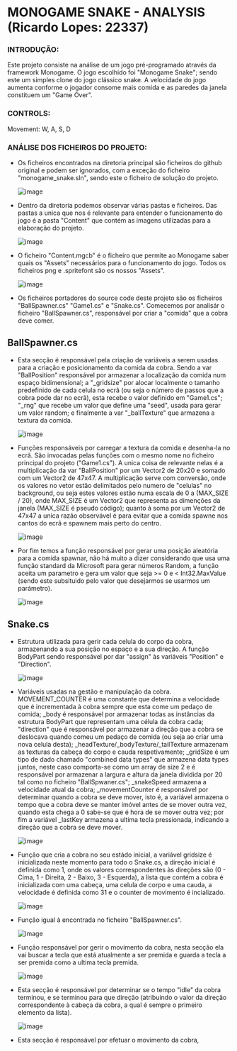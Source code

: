 # MONOGAME SNAKE - ANALYSIS (Ricardo Lopes: 22337)

### INTRODUÇÃO:
Este projeto consiste na análise de um jogo pré-programado através da framework Monogame. O jogo escolhido foi "Monogame Snake"; sendo este um simples clone do jogo clássico snake. A     velocidade do jogo aumenta conforme o jogador consome mais comida e as paredes da janela constituem um "Game Over".


### CONTROLS:
Movement: W, A, S, D


### ANÁLISE DOS FICHEIROS DO PROJETO:
- Os ficheiros encontrados na diretoria principal são ficheiros do github original e podem ser ignorados, com a exceção do ficheiro "monogame\_snake.sln", sendo este o ficheiro de solução do projeto.

  ![image](https://github.com/initializedentity/Monogame-Analysis/assets/167578514/bbeab16e-a819-45b7-a274-7139fb8b4c31)


- Dentro da diretoria podemos observar várias pastas e ficheiros. Das pastas a unica que nos é relevante para entender o funcionamento do jogo é a pasta "Content" que contém as imagens utilizadas para a elaboração do projeto.

  ![image](https://github.com/initializedentity/Monogame-Analysis/assets/167578514/a05b11ae-2c7c-4ccc-8c12-ec4019f919c1)


- O ficheiro "Content.mgcb" é o ficheiro que permite ao Monogame saber quais os "Assets" necessários para o funcionamento do jogo. Todos os ficheiros png e .spritefont são os nossos "Assets".

  ![image](https://github.com/initializedentity/Monogame-Analysis/assets/167578514/ddf84c86-56c7-4c4d-9e1c-61721e7f21f4)


- Os ficheiros portadores do source code deste projeto são os ficheiros "BallSpawner.cs" "Game1.cs" e "Snake.cs". Comecemos por analisár o ficheiro "BallSpawner.cs", responsável por criar a "comida" que a cobra deve comer.

## BallSpawner.cs
- Esta secção é responsável pela criação de variáveis a serem usadas para a criação e posicionamento da comida da cobra. Sendo a var "BallPosition" responsável por armazenar a localização da comida num espaço bidimensional; a "\_gridsize" por alocar localmente o tamanho predefinido de cada celula no ecrã (ou seja o número de passos que a cobra pode dar no ecrã), esta recebe o valor definido em "Game1.cs"; "\_rng" que recebe um valor que define uma "seed", usada para gerar um valor random; e finalmente a var "\_ballTexture" que armazena a textura da comida.

  ![image](https://github.com/initializedentity/Monogame-Analysis/assets/167578514/c819af63-5396-440c-852a-54d44b951262)


- Funções responsáveis por carregar a textura da comida e desenha-la no ecrã. São invocadas pelas funções com o mesmo nome no ficheiro principal do projeto ("Game1.cs"). A unica coisa de relevante nelas é a multiplicação da var "BallPosition" por um Vector2 de 20x20 e somado com um Vector2 de 47x47. A multiplicação serve com conversão, onde os valores no vetor estão delimitados pelo numero de "celulas" no background, ou seja estes valores estão numa escala de 0 a (MAX\_SIZE / 20), onde MAX\_SIZE é um Vector2 que representa as dimenções da janela (MAX\_SIZE é pseudo código); quanto á soma por um Vector2 de 47x47 a unica razão observável é para evitar que a comida spawne nos cantos do ecrã e spawnem mais perto do centro.

  ![image](https://github.com/initializedentity/Monogame-Analysis/assets/167578514/cb88190d-527b-43ea-965c-3e4ef996de88)


- Por fim temos a função responsável por gerar uma posição aleatória para a comida spawnar, não há muito a dizer considerando que usa uma função standard da Microsoft para gerar números Random, a função aceita um parametro e         gera um valor que seja >= 0 e < Int32.MaxValue (sendo este subsituido pelo valor que desejarmos se usarmos um parámetro).

  ![image](https://github.com/initializedentity/Monogame-Analysis/assets/167578514/2e4a5c3f-8637-46d7-93f7-8cba45424faf)


## Snake.cs
- Estrutura utilizada para gerir cada celula do corpo da cobra, armazenando a sua posição no espaço e a sua direção. A função BodyPart sendo responsável por dar "assign" às variáveis "Position" e "Direction".

  ![image](https://github.com/initializedentity/Monogame-Analysis/assets/167578514/3ec5ebca-3581-4f04-b34f-65c7f64eb896)


- Variáveis usadas na gestão e manipulação da cobra. MOVEMENT\_COUNTER é uma constante que determina a velocidade que é incrementada à cobra sempre que esta come um pedaço de comida; \_body é responsável por armazenar todas as instâncias da estrutura BodyPart que representam uma célula da cobra cada; "direction" que é responsável por armazenar a direção que a cobra se deslocava quando comeu um pedaço de comida (ou seja ao criar uma nova celula desta); \_headTexture/\_bodyTexture/\_tailTexture armazenam as texturas da cabeça do corpo e cauda respetivamente; \_gridSize é um tipo de dado chamado "combined data types" que armazena data types juntos, neste caso comporta-se como um array de size 2 e é responsável por armazenar a largura e altura da janela dividida por 20 tal como no ficheiro "BallSpwaner.cs"; \_snakeSpeed armazena a velocidade atual da cobra; \_movementCounter é responsável por determinar quando a cobra se deve mover, isto é, a variável armazena o tempo que a cobra deve se manter imóvel antes de se mover outra vez, quando esta chega a 0 sabe-se que é hora de se mover outra vez; por fim a variável \_lastKey armazena a ultima tecla pressionada, indicando a direção que a cobra se deve mover.

  ![image](https://github.com/initializedentity/Monogame-Analysis/assets/167578514/42916a4b-0b55-46d4-a2ca-982e5812f697)


- Função que cria a cobra no seu estádo inicial, a variável gridsize é inicializada neste momento para todo o Snake.cs, a direção inicial é definida como 1, onde os valores correspondentes às direções são (0 - Cima, 1 - Direita, 2 - Baixo, 3 - Esquerda), a lista que contém a cobra é inicializada com uma cabeça, uma celula de corpo e uma cauda, a velocidade é definida como 31 e o counter de movimento é incializado.

  ![image](https://github.com/initializedentity/Monogame-Analysis/assets/167578514/57c2f183-a657-49be-ac15-18098d072603)


- Função igual à encontrada no ficheiro "BallSpawner.cs".

  ![image](https://github.com/initializedentity/Monogame-Analysis/assets/167578514/c23e044b-3c16-4e7c-8ba1-ada08eed3f80)


- Função responsável por gerir o movimento da cobra, nesta secção ela vai buscar a tecla que está atualmente a ser premida e guarda a tecla a ser premida como a ultima tecla premida.

  ![image](https://github.com/initializedentity/Monogame-Analysis/assets/167578514/57b23b25-ed90-4075-a3a9-7051ac457ed2)


- Esta secção é responsável por determinar se o tempo "idle" da cobra terminou, e se terminou para que direção (atribuindo o valor da direção correspondente à cabeça da cobra, a qual é sempre o primeiro elemento da lista).

  ![image](https://github.com/initializedentity/Monogame-Analysis/assets/167578514/12e671bc-224b-470d-9f17-ee267da1150e)


- Esta secção é responsável por efetuar o movimento da cobra, 

